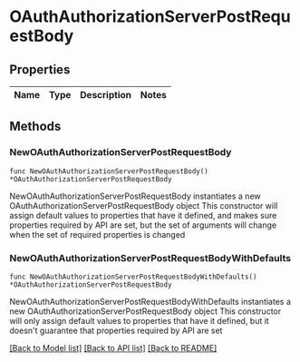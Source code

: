 # OAuthAuthorizationServerPostRequestBody

## Properties

Name | Type | Description | Notes
------------ | ------------- | ------------- | -------------

## Methods

### NewOAuthAuthorizationServerPostRequestBody

`func NewOAuthAuthorizationServerPostRequestBody() *OAuthAuthorizationServerPostRequestBody`

NewOAuthAuthorizationServerPostRequestBody instantiates a new OAuthAuthorizationServerPostRequestBody object
This constructor will assign default values to properties that have it defined,
and makes sure properties required by API are set, but the set of arguments
will change when the set of required properties is changed

### NewOAuthAuthorizationServerPostRequestBodyWithDefaults

`func NewOAuthAuthorizationServerPostRequestBodyWithDefaults() *OAuthAuthorizationServerPostRequestBody`

NewOAuthAuthorizationServerPostRequestBodyWithDefaults instantiates a new OAuthAuthorizationServerPostRequestBody object
This constructor will only assign default values to properties that have it defined,
but it doesn't guarantee that properties required by API are set


[[Back to Model list]](../README.md#documentation-for-models) [[Back to API list]](../README.md#documentation-for-api-endpoints) [[Back to README]](../README.md)


